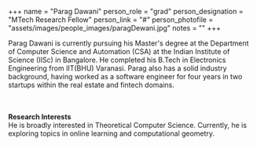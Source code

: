 +++
name = "Parag Dawani"
person_role = "grad"
person_designation = "MTech Research Fellow"
person_link = "#"
person_photofile = "assets/images/people_images/paragDewani.jpg"
notes = ""
+++

Parag Dawani is currently pursuing his Master's degree at the Department of Computer Science and Automation (CSA) at the 
Indian Institute of Science (IISc) in Bangalore. He completed his B.Tech in Electronics Engineering from IIT(BHU) 
Varanasi. Parag also has a solid industry background, having worked as a software engineer for four years in two 
startups within the real estate and fintech domains.

<br><br><b>Research Interests</b>
<br>
He is broadly interested in Theoretical Computer Science. Currently, he is exploring topics in online learning and 
computational geometry.


